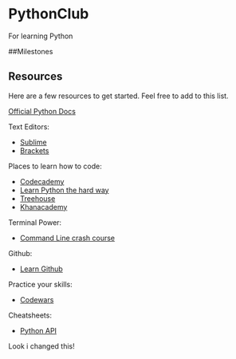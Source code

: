 # PythonClub
For learning Python

##Milestones


## Resources

Here are a few resources to get started. Feel free to add to this list. 

[Official Python Docs](https://docs.python.org/3/)

Text Editors:
- [Sublime](http://www.sublimetext.com/)
- [Brackets](<http://brackets.io/>)

Places to learn how to code:
- [Codecademy](https://www.codecademy.com/)
- [Learn Python the hard way](http://learnpythonthehardway.org/book/)
- [Treehouse](https://teamtreehouse.com/)
- [Khanacademy](https://www.khanacademy.org/)

Terminal Power:
- [Command Line crash course](http://cli.learncodethehardway.org/book/)

Github:
- [Learn Github](http://rogerdudler.github.io/git-guide/)

Practice your skills:
- [Codewars](http://www.codewars.com/)

Cheatsheets:
- [Python API](http://overapi.com/python/)


Look i changed this!
